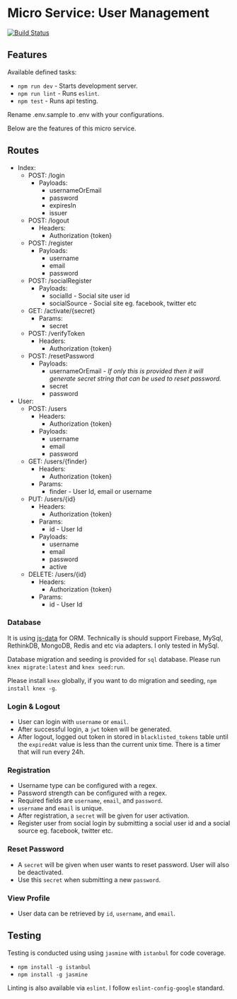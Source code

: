 # Micro Service: User Management
[![Build Status](https://travis-ci.org/farhan2106/microservice-user-management.svg?branch=master)](https://travis-ci.org/farhan2106/microservice-user-management)

## Features
Available defined tasks:
- `npm run dev` - Starts development server.
- `npm run lint` - Runs `eslint`.
- `npm test` - Runs api testing.

Rename .env.sample to .env with your configurations.

Below are the features of this micro service.

## Routes
- Index:
  - POST: /login
    - Payloads:
      - usernameOrEmail
      - password
      - expiresIn
      - issuer
  - POST: /logout
    - Headers:
      - Authorization {token}
  - POST: /register
    - Payloads:
      - username
      - email
      - password
  - POST: /socialRegister
    - Payloads:
      - socialId - Social site user id
      - socialSource - Social site eg. facebook, twitter etc
  - GET: /activate/{secret}
    - Params:
      - secret
  - POST: /verifyToken
    - Headers:
      - Authorization {token}
  - POST: /resetPassword
    - Payloads:
      - usernameOrEmail - *If only this is provided then it will generate secret string that can be used to reset password.*
      - secret
      - password
- User:
  - POST: /users
    - Headers:
      - Authorization {token}      
    - Payloads:
      - username
      - email
      - password      
  - GET: /users/{finder}
    - Headers:
      - Authorization {token}
    - Params:
      - finder - User Id, email or username
  - PUT: /users/{id}
    - Headers:
      - Authorization {token}
    - Params:
      - id - User Id      
    - Payloads:
      - username
      - email
      - password
      - active    
  - DELETE: /users/{id}
    - Headers:
      - Authorization {token}      
    - Params:
      - id - User Id       

### Database
It is using [js-data](http://www.js-data.io/) for ORM. Technically is should support
Firebase, MySql, RethinkDB, MongoDB, Redis and etc via adapters. I only tested in MySql.

Database migration and seeding is provided for `sql` database. Please run `knex migrate:latest` and `knex seed:run`.

Please install `knex` globally, if you want to do migration and seeding,  `npm install knex -g`.

### Login & Logout
- User can login with `username` or `email`.
- After successful login, a `jwt` token will be generated.
- After logout, logged out token in stored in `blacklisted_tokens` table until the `expiredAt` value is less than the current unix time. There is a timer that will run every 24h.

### Registration
- Username type can be configured with a regex.
- Password strength can be configured with a regex.
- Required fields are `username`, `email`, and `password`.
- `username` and `email` is unique.
- After registration, a `secret` will be given for user activation.
- Register user from social login by submitting a social user id and a social source eg. facebook, twitter etc.

### Reset Password
- A `secret` will be given when user wants to reset password. User will also be deactivated.
- Use this `secret` when submitting a new `password`.

### View Profile
- User data can be retrieved by `id`, `username`, and `email`.

## Testing
Testing is conducted using using `jasmine` with `istanbul` for code coverage.
- `npm install -g istanbul`
- `npm install -g jasmine`

Linting is also available via `eslint`. I follow `eslint-config-google` standard.
